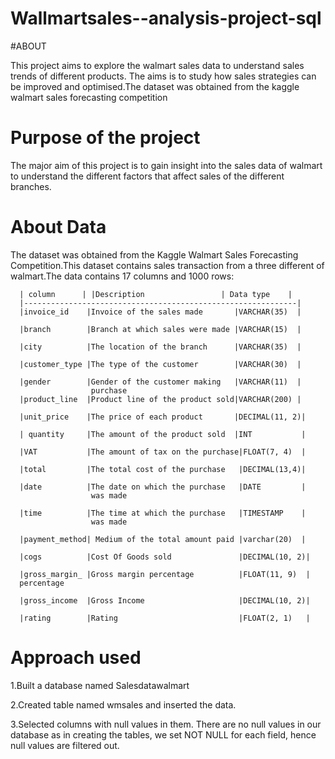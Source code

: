 # Wallmartsales--analysis-project-sql          
#ABOUT


This project aims to explore the walmart sales data to understand sales trends of different products.
The aims is to study how sales strategies can be improved and optimised.The dataset was obtained from the kaggle walmart sales forecasting competition
# Purpose of the project
The major aim of this project is to gain insight into the sales data of walmart to understand the different factors that affect sales of the different branches.
# About Data
The dataset was obtained from the Kaggle Walmart Sales Forecasting Competition.This dataset contains sales transaction from a three different of walmart.The data contains 17 columns and 1000 rows:
      
      | column      | |Description                 | Data type    |
      |-------------------------------------------------------------|
      |invoice_id    |Invoice of the sales made       |VARCHAR(35)  |
      
      |branch        |Branch at which sales were made |VARCHAR(15)  |
      
      |city          |The location of the branch      |VARCHAR(35)  |
      
      |customer_type |The type of the customer        |VARCHAR(30)  |
      
      |gender        |Gender of the customer making   |VARCHAR(11)  |
                      purchase
      |product_line  |Product line of the product sold|VARCHAR(200) |
      
      |unit_price    |The price of each product       |DECIMAL(11, 2)|
      
      | quantity     |The amount of the product sold  |INT           |
      
      |VAT           |The amount of tax on the purchase|FLOAT(7, 4)  |
      
      |total         |The total cost of the purchase   |DECIMAL(13,4)|
      
      |date          |The date on which the purchase   |DATE         |
                      was made
                      
      |time          |The time at which the purchase   |TIMESTAMP    |
                      was made
                      
      |payment_method| Medium of the total amount paid |varchar(20)  |
      
      |cogs          |Cost Of Goods sold               |DECIMAL(10, 2)|
      
      |gross_margin_ |Gross margin percentage          |FLOAT(11, 9)  |
      percentage
      
      |gross_income  |Gross Income                     |DECIMAL(10, 2)|
      
      |rating        |Rating                           |FLOAT(2, 1)   |

# Approach used
1.Built a database named Salesdatawalmart

2.Created table named wmsales and inserted the data.

3.Selected columns with null values in them. There are no null values in our database as in creating the tables, 
  we set NOT NULL for each field, hence null values are filtered out.
